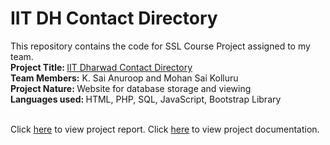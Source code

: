 # IIT DH Contact Directory
<html>
  <h>
This repository contains the code for SSL Course Project assigned to my team.
  </h>
  <body><br>
    <b> Project Title: </b> <a href="http://10.250.8.18/iitdhcd-new/pro0.php">IIT Dharwad Contact Directory</a> <br>
  <b>Team Members:</b> K. Sai Anuroop and Mohan Sai Kolluru <br>
  <b>Project Nature: </b>Website for database storage and viewing <br>
  <b>Languages used: </b>HTML, PHP, SQL, JavaScript, Bootstrap Library <br><br>
<!--Estimated Duration of Project: One month-->

Click <a href="https://github.com/ksanu1998/iitdh_contact_directory/blob/master/sslpro.pdf">here</a> to view project report.
Click <a href="https://github.com/ksanu1998/iitdh_contact_directory/blob/master/sslpro.pdf">here</a> to view project documentation.

</body>
</html>
